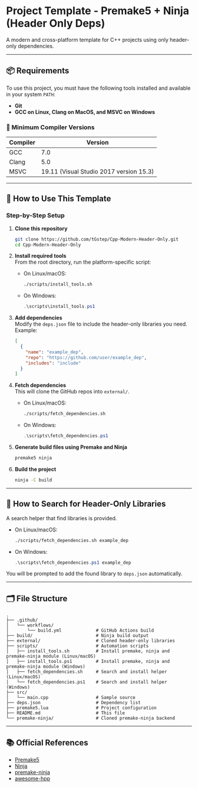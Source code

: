 # Project Template - Premake5 + Ninja (Header Only Deps)

A modern and cross-platform template for C++ projects using only header-only dependencies.

---

## 📦 Requirements

To use this project, you must have the following tools installed and available in your system `PATH`:

- **Git**
- **GCC on Linux, Clang on MacOS, and MSVC on Windows**


### 🧠 Minimum Compiler Versions

| Compiler | Version |
|----------|---------|
| GCC      | 7.0     |
| Clang    | 5.0     |
| MSVC     | 19.11 (Visual Studio 2017 version 15.3) |

---

## 🧪 How to Use This Template

### Step-by-Step Setup

1. **Clone this repository**  
   ```bash
   git clone https://github.com/tGstep/Cpp-Modern-Header-Only.git
   cd Cpp-Modern-Header-Only
   ```

2. **Install required tools**  
   From the root directory, run the platform-specific script:

   - On Linux/macOS:
     ```bash
     ./scripts/install_tools.sh
     ```
   - On Windows:
     ```powershell
     .\scripts\install_tools.ps1
     ```

3. **Add dependencies**  
   Modify the `deps.json` file to include the header-only libraries you need. Example:

   ```json
   [
     {
       "name": "example_dep",
       "repo": "https://github.com/user/example_dep",
       "includes": "include"
     }
   ]
   ```

4. **Fetch dependencies**  
   This will clone the GitHub repos into `external/`.

   - On Linux/macOS:
     ```bash
     ./scripts/fetch_dependencies.sh
     ```
   - On Windows:
     ```powershell
     .\scripts\fetch_dependencies.ps1
     ```

5. **Generate build files using Premake and Ninja**
   ```bash
   premake5 ninja
   ```

6. **Build the project**
   ```bash
   ninja -C build
   ```

---

## 🔎 How to Search for Header-Only Libraries

A search helper that find libraries is provided.

- On Linux/macOS:
  ```bash
  ./scripts/fetch_dependencies.sh example_dep
  ```
- On Windows:
  ```powershell
  .\scripts\fetch_dependencies.ps1 example_dep
  ```

You will be prompted to add the found library to `deps.json` automatically.

---

## 🗂️ File Structure

```plaintext
.
├── .github/
│   └── workflows/
│       └── build.yml             # GitHub Actions build
├── build/                        # Ninja build output
├── external/                     # Cloned header-only libraries
├── scripts/                      # Automation scripts
│   ├── install_tools.sh          # Install premake, ninja and premake-ninja module (Linux/macOS)
│   ├── install_tools.ps1         # Install premake, ninja and premake-ninja module (Windows)
│   ├── fetch_dependencies.sh     # Search and install helper (Linux/macOS)
│   └── fetch_dependencies.ps1    # Search and install helper (Windows)
├── src/
│   └── main.cpp                  # Sample source
├── deps.json                     # Dependency list
├── premake5.lua                  # Project configuration
├── README.md                     # This file
└── premake-ninja/                # Cloned premake-ninja backend
```

---

## 📚 Official References

- [Premake5](https://premake.github.io/)
- [Ninja](https://ninja-build.org/)
- [premake-ninja](https://github.com/jimon/premake-ninja)
- [awesome-hpp](https://github.com/p-ranav/awesome-hpp)

